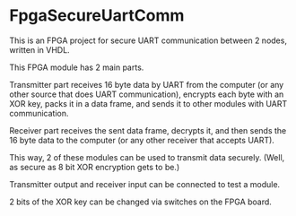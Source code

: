 # FpgaSecureUartComm

This is an FPGA project for secure UART communication between 2 nodes, written in VHDL.  
  
This FPGA module has 2 main parts.  
  
Transmitter part receives 16 byte data by UART from the computer (or any other source that does UART communication), encrypts each byte with an XOR key, packs it in a data frame, and sends it to other modules with UART communication.  
  
Receiver part receives the sent data frame, decrypts it, and then sends the 16 byte data to the computer (or any other receiver that accepts UART).  
  
This way, 2 of these modules can be used to transmit data securely. (Well, as secure as 8 bit XOR encryption gets to be.)  
  
Transmitter output and receiver input can be connected to test a module.  
  
2 bits of the XOR key can be changed via switches on the FPGA board.